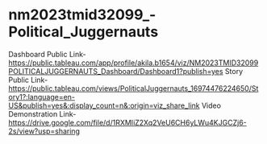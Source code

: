 # nm2023tmid32099_-Political_Juggernauts


 Dashboard Public Link- https://public.tableau.com/app/profile/akila.b1654/viz/NM2023TMID32099POLITICALJUGGERNAUTS_Dashboard/Dashboard1?publish=yes
 Story Public Link- https://public.tableau.com/views/PoliticalJuggernauts_16974476224650/Story1?:language=en-US&publish=yes&:display_count=n&:origin=viz_share_link
 Video Demonstration Link- https://drive.google.com/file/d/1RXMIiZ2Xq2VeU6CH6yLWu4KJGCZj6-2s/view?usp=sharing
